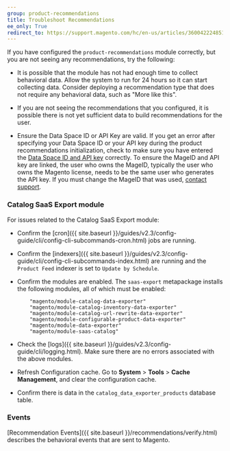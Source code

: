 ```yaml
---
group: product-recommendations
title: Troubleshoot Recommendations
ee_only: True
redirect_to: https://support.magento.com/hc/en-us/articles/360042224851
---
```


If you have configured the `product-recommendations` module correctly, but you are not seeing any recommendations, try the following:

-  It is possible that the module has not had enough time to collect behavioral data. Allow the system to run for 24 hours so it can start collecting data. Consider deploying a recommendation type that does not require any behavioral data, such as "More like this".

-  If you are not seeing the recommendations that you configured, it is possible there is not yet sufficient data to build recommendations for the user.

-  Ensure the Data Space ID or API Key are valid. If you get an error after specifying your Data Space ID or your API key during the product recommendations initialization, check to make sure you have entered the [Data Space ID and API key](https://docs.magento.com/m2/ce/user_guide/configuration/services/saas.html) correctly. To ensure the MageID and API key are linked, the user who owns the MageID, typically the user who owns the Magento license, needs to be the same user who generates the API key. If you must change the MageID that was used, [contact support](https://support.magento.com/hc/en-us).

### Catalog SaaS Export module

For issues related to the Catalog SaaS Export module:

-  Confirm the [cron]({{ site.baseurl }}/guides/v2.3/config-guide/cli/config-cli-subcommands-cron.html) jobs are running.

-  Confirm the [indexers]({{ site.baseurl }}/guides/v2.3/config-guide/cli/config-cli-subcommands-index.html) are running and the `Product Feed` indexer is set to `Update by Schedule`.

-  Confirm the modules are enabled. The `saas-export` metapackage installs the following modules, all of which must be enabled:

   ```text
       "magento/module-catalog-data-exporter"
       "magento/module-catalog-inventory-data-exporter"
       "magento/module-catalog-url-rewrite-data-exporter"
       "magento/module-configurable-product-data-exporter"
       "magento/module-data-exporter"
       "magento/module-saas-catalog"
   ```

-  Check the [logs]({{ site.baseurl }}/guides/v2.3/config-guide/cli/logging.html). Make sure there are no errors associated with the above modules.

-  Refresh Configuration cache. Go to **System** > **Tools** > **Cache Management**, and clear the configuration cache.

-  Confirm there is data in the `catalog_data_exporter_products` database table.

### Events

[Recommendation Events]({{ site.baseurl }}/recommendations/verify.html) describes the behavioral events that are sent to Magento.
